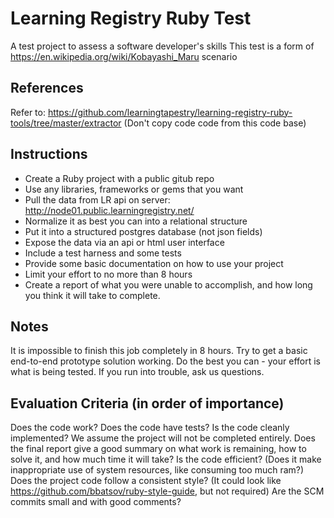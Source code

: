 # Learning Registry Ruby Test
A test project to assess a software developer's skills
This test is a form of https://en.wikipedia.org/wiki/Kobayashi_Maru scenario

## References
Refer to: https://github.com/learningtapestry/learning-registry-ruby-tools/tree/master/extractor
(Don't copy code code from this code base)

## Instructions
* Create a Ruby project with a public gitub repo
* Use any libraries, frameworks or gems that you want
* Pull the data from LR api on server: http://node01.public.learningregistry.net/
* Normalize it as best you can into a relational structure
* Put it into a structured postgres database (not json fields)
* Expose the data via an api or html user interface
* Include a test harness and some tests
* Provide some basic documentation on how to use your project
* Limit your effort to no more than 8 hours
* Create a report of what you were unable to accomplish, and how long you think it will take to complete.

## Notes
It is impossible to finish this job completely in 8 hours. Try to get a basic end-to-end prototype solution working. Do the best you can - your effort is what is being tested.
If you run into trouble, ask us questions.

## Evaluation Criteria (in order of importance)
Does the code work?
Does the code have tests?
Is the code cleanly implemented?
We assume the project will not be completed entirely. Does the final report give a good summary on what work is remaining, how to solve it, and how much time it will take?
Is the code efficient? (Does it make inappropriate use of system resources, like consuming too much ram?)
Does the project code follow a consistent style? (It could look like https://github.com/bbatsov/ruby-style-guide, but not required)
Are the SCM commits small and with good comments?
